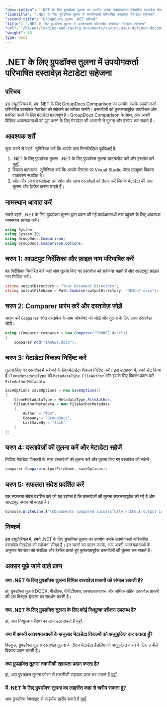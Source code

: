 ```yaml
---
"description": ".NET के लिए ग्रुपडॉक्स तुलना का उपयोग करके उपयोगकर्ता-परिभाषित दस्तावेज़ मेटाडेटा को सहेजना सीखें। चरण-दर-चरण निर्देशों के साथ आसानी से तुलना करें और मेटाडेटा में हेरफेर करें।"
"linktitle": ".NET के लिए ग्रुपडॉक्स तुलना में उपयोगकर्ता परिभाषित दस्तावेज़ मेटाडेटा सहेजना"
"second_title": "GroupDocs.तुलना .NET एपीआई"
"title": ".NET के लिए ग्रुपडॉक्स तुलना में उपयोगकर्ता परिभाषित दस्तावेज़ मेटाडेटा सहेजना"
"url": "/hi/net/loading-and-saving-documents/saving-user-defined-document-metadata/"
"weight": 16
type: docs
---
```

# .NET के लिए ग्रुपडॉक्स तुलना में उपयोगकर्ता परिभाषित दस्तावेज़ मेटाडेटा सहेजना

## परिचय
इस ट्यूटोरियल में, हम .NET के लिए GroupDocs Comparison का उपयोग करके उपयोगकर्ता-परिभाषित दस्तावेज़ मेटाडेटा को सहेजने का तरीका जानेंगे। दस्तावेज़ों को कुशलतापूर्वक व्यवस्थित और प्रबंधित करने के लिए मेटाडेटा महत्वपूर्ण है। GroupDocs Comparison के साथ, आप अपनी विशिष्ट आवश्यकताओं को पूरा करने के लिए मेटाडेटा की आसानी से तुलना और हेरफेर कर सकते हैं।
## आवश्यक शर्तें
शुरू करने से पहले, सुनिश्चित करें कि आपके पास निम्नलिखित पूर्वापेक्षाएँ हैं:
1. .NET के लिए ग्रुपडॉक्स तुलना: .NET के लिए ग्रुपडॉक्स तुलना डाउनलोड करें और इंस्टॉल करें [यहाँ](https://releases.groupdocs.com/comparison/net/).
2. विकास वातावरण: सुनिश्चित करें कि आपके सिस्टम पर Visual Studio जैसा उपयुक्त विकास वातावरण स्थापित है।
3. स्रोत और लक्ष्य दस्तावेज़: उन स्रोत और लक्ष्य दस्तावेज़ों को तैयार करें जिनके मेटाडेटा की आप तुलना और हेरफेर करना चाहते हैं।

## नामस्थान आयात करें
सबसे पहले, .NET के लिए ग्रुपडॉक्स तुलना द्वारा प्रदान की गई कार्यक्षमताओं तक पहुंचने के लिए आवश्यक नामस्थान आयात करें।
```csharp
using System;
using System.IO;
using GroupDocs.Comparison;
using GroupDocs.Comparison.Options;
```
## चरण 1: आउटपुट निर्देशिका और फ़ाइल नाम परिभाषित करें
वह निर्देशिका निर्धारित करें जहां आप तुलना किए गए दस्तावेज़ को सहेजना चाहते हैं और आउटपुट फ़ाइल नाम निर्दिष्ट करें।
```csharp
string outputDirectory = "Your Document Directory";
string outputFileName = Path.Combine(outputDirectory, "RESULT.docx");
```
## चरण 2: Comparer प्रारंभ करें और दस्तावेज़ जोड़ें
आरंभ करें `Comparer` स्रोत दस्तावेज़ के साथ ऑब्जेक्ट को जोड़ें और तुलना के लिए लक्ष्य दस्तावेज़ जोड़ें।
```csharp
using (Comparer comparer = new Comparer("SOURCE.docx"))
{
    comparer.Add("TARGET.docx");
```
## चरण 3: मेटाडेटा विकल्प निर्दिष्ट करें
तुलना किए गए दस्तावेज़ में सहेजने के लिए मेटाडेटा विकल्प निर्दिष्ट करें। इस उदाहरण में, हमने सेट किया है `CloneMetadataType` को `MetadataType.FileAuthor` और इसके लिए विवरण प्रदान करें `FileAuthorMetadata`.
```csharp
SaveOptions saveOptions = new SaveOptions()
{
    CloneMetadataType = MetadataType.FileAuthor,
    FileAuthorMetadata = new FileAuthorMetadata
    {
        Author = "Tom",
        Company = "GroupDocs",
        LastSaveBy = "Jack"
    }
};
```
## चरण 4: दस्तावेज़ों की तुलना करें और मेटाडेटा सहेजें
निर्दिष्ट मेटाडेटा विकल्पों के साथ दस्तावेज़ों की तुलना करें और तुलना किए गए दस्तावेज़ को सहेजें।
```csharp
comparer.Compare(outputFileName, saveOptions);
```
## चरण 5: सफलता संदेश प्रदर्शित करें
एक सफलता संदेश प्रदर्शित करें जो यह दर्शाता है कि दस्तावेजों की तुलना सफलतापूर्वक की गई है और आउटपुट स्थान भी बताता है।
```csharp
Console.WriteLine($"\nDocuments compared successfully.\nCheck output in {outputDirectory}.");
```

## निष्कर्ष
इस ट्यूटोरियल में, हमने .NET के लिए ग्रुपडॉक्स तुलना का उपयोग करके उपयोगकर्ता-परिभाषित दस्तावेज़ मेटाडेटा को सहेजना सीखा है। इन चरणों का पालन करके, आप अपनी आवश्यकताओं के अनुसार मेटाडेटा को संरक्षित और हेरफेर करते हुए कुशलतापूर्वक दस्तावेज़ों की तुलना कर सकते हैं।
## अक्सर पूछे जाने वाले प्रश्न
### क्या .NET के लिए ग्रुपडॉक्स तुलना विभिन्न दस्तावेज़ प्रारूपों को संभाल सकती है?
हां, ग्रुपडॉक्स तुलना DOCX, पीडीएफ, पीपीटीएक्स, एक्सएलएसएक्स और अधिक सहित दस्तावेज़ प्रारूपों की एक विस्तृत श्रृंखला का समर्थन करती है।
### क्या .NET के लिए ग्रुपडॉक्स तुलना के लिए कोई निःशुल्क परीक्षण उपलब्ध है?
हां, आप निःशुल्क परीक्षण का लाभ उठा सकते हैं [यहाँ](https://releases.groupdocs.com/).
### क्या मैं अपनी आवश्यकताओं के अनुसार मेटाडेटा विकल्पों को अनुकूलित कर सकता हूँ?
बिल्कुल, ग्रुपडॉक्स तुलना दस्तावेज़ तुलना के दौरान मेटाडेटा हैंडलिंग को अनुकूलित करने के लिए लचीले विकल्प प्रदान करती है।
### क्या ग्रुपडॉक्स तुलना तकनीकी सहायता प्रदान करता है?
हां, आप ग्रुपडॉक्स तुलना फ़ोरम से तकनीकी सहायता प्राप्त कर सकते हैं [यहाँ](https://forum.groupdocs.com/c/comparison/12).
### मैं .NET के लिए ग्रुपडॉक्स तुलना का लाइसेंस कहां से खरीद सकता हूं?
आप ग्रुपडॉक्स वेबसाइट से लाइसेंस खरीद सकते हैं [यहाँ](https://purchase.groupdocs.com/buy).